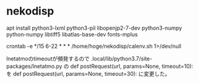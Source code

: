 # nekodisp

apt install python3-lxml python3-pil libopenjp2-7-dev python3-numpy python-numpy libtiff5 libatlas-base-dev fonts-mplus


crontab -e
*/15 6-22 * * * /home/hoge/nekodisp/calenv.sh 1>/dev/null


lnetatmoのtimeoutが頻発するので .local/lib/python3.7/site-packages/lnetatmo.py の
def postRequest(url, params=None, timeout=10):
を
def postRequest(url, params=None, timeout=30):
に変更した。
